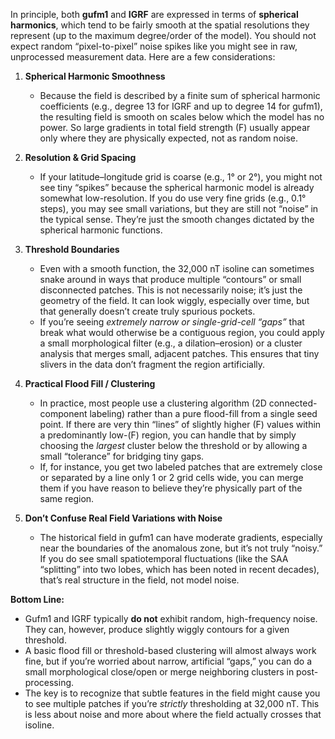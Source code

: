 In principle, both **gufm1** and **IGRF** are expressed in terms of **spherical harmonics**, which tend to be fairly smooth at the spatial resolutions they represent (up to the maximum degree/order of the model). You should not expect random “pixel-to-pixel” noise spikes like you might see in raw, unprocessed measurement data. Here are a few considerations:

1. **Spherical Harmonic Smoothness**  
   - Because the field is described by a finite sum of spherical harmonic coefficients (e.g., degree 13 for IGRF and up to degree 14 for gufm1), the resulting field is smooth on scales below which the model has no power. So large gradients in total field strength \(F\) usually appear only where they are physically expected, not as random noise.

2. **Resolution & Grid Spacing**  
   - If your latitude–longitude grid is coarse (e.g., 1° or 2°), you might not see tiny “spikes” because the spherical harmonic model is already somewhat low-resolution. If you do use very fine grids (e.g., 0.1° steps), you may see small variations, but they are still not “noise” in the typical sense. They’re just the smooth changes dictated by the spherical harmonic functions.

3. **Threshold Boundaries**  
   - Even with a smooth function, the 32,000 nT isoline can sometimes snake around in ways that produce multiple “contours” or small disconnected patches. This is not necessarily noise; it’s just the geometry of the field. It can look wiggly, especially over time, but that generally doesn’t create truly spurious pockets.
   - If you’re seeing *extremely narrow or single-grid-cell “gaps”* that break what would otherwise be a contiguous region, you could apply a small morphological filter (e.g., a dilation–erosion) or a cluster analysis that merges small, adjacent patches. This ensures that tiny slivers in the data don’t fragment the region artificially.

4. **Practical Flood Fill / Clustering**  
   - In practice, most people use a clustering algorithm (2D connected-component labeling) rather than a pure flood-fill from a single seed point. If there are very thin “lines” of slightly higher \(F\) values within a predominantly low-\(F\) region, you can handle that by simply choosing the *largest* cluster below the threshold or by allowing a small “tolerance” for bridging tiny gaps.
   - If, for instance, you get two labeled patches that are extremely close or separated by a line only 1 or 2 grid cells wide, you can merge them if you have reason to believe they’re physically part of the same region.

5. **Don’t Confuse Real Field Variations with Noise**  
   - The historical field in gufm1 can have moderate gradients, especially near the boundaries of the anomalous zone, but it’s not truly “noisy.” If you do see small spatiotemporal fluctuations (like the SAA “splitting” into two lobes, which has been noted in recent decades), that’s real structure in the field, not model noise.

**Bottom Line:**  
- Gufm1 and IGRF typically **do not** exhibit random, high-frequency noise. They can, however, produce slightly wiggly contours for a given threshold.  
- A basic flood fill or threshold-based clustering will almost always work fine, but if you’re worried about narrow, artificial “gaps,” you can do a small morphological close/open or merge neighboring clusters in post-processing.  
- The key is to recognize that subtle features in the field might cause you to see multiple patches if you’re *strictly* thresholding at 32,000 nT. This is less about noise and more about where the field actually crosses that isoline. 
